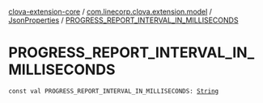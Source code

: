 [clova-extension-core](../../index.md) / [com.linecorp.clova.extension.model](../index.md) / [JsonProperties](index.md) / [PROGRESS_REPORT_INTERVAL_IN_MILLISECONDS](./-p-r-o-g-r-e-s-s_-r-e-p-o-r-t_-i-n-t-e-r-v-a-l_-i-n_-m-i-l-l-i-s-e-c-o-n-d-s.md)

# PROGRESS_REPORT_INTERVAL_IN_MILLISECONDS

`const val PROGRESS_REPORT_INTERVAL_IN_MILLISECONDS: `[`String`](https://kotlinlang.org/api/latest/jvm/stdlib/kotlin/-string/index.html)